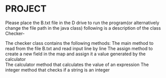 # PROJECT
Please place the B.txt file in the D drive to run the program(or alternatively change the file path in the java class)
following is a description of the class Checker-

The checker class contains the following methods:
	The main method to read from the file B.txt and read input line by line
	The assign method to create a new field in the map and assign it a value generated by the calculator	
	The calculator method that calculates the value of an expression
	The integer method that checks if a string is an integer


